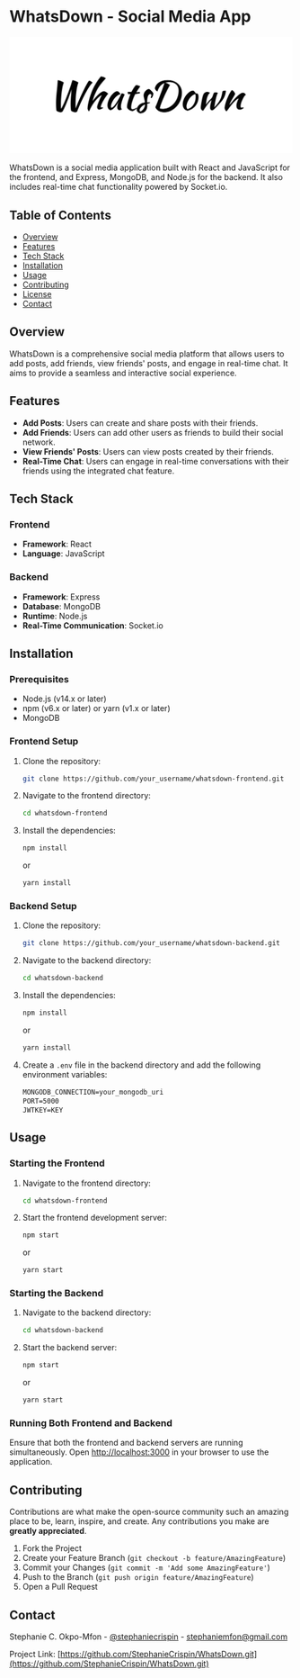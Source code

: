 # WhatsDown - Social Media App

![WhatsDown Logo](./client/src/img/readme-logo.png)

WhatsDown is a social media application built with React and JavaScript for the frontend, and Express, MongoDB, and Node.js for the backend. It also includes real-time chat functionality powered by Socket.io.

## Table of Contents

- [Overview](#overview)
- [Features](#features)
- [Tech Stack](#tech-stack)
- [Installation](#installation)
- [Usage](#usage)
- [Contributing](#contributing)
- [License](#license)
- [Contact](#contact)

## Overview

WhatsDown is a comprehensive social media platform that allows users to add posts, add friends, view friends' posts, and engage in real-time chat. It aims to provide a seamless and interactive social experience.

## Features

- **Add Posts**: Users can create and share posts with their friends.
- **Add Friends**: Users can add other users as friends to build their social network.
- **View Friends' Posts**: Users can view posts created by their friends.
- **Real-Time Chat**: Users can engage in real-time conversations with their friends using the integrated chat feature.

## Tech Stack

### Frontend

- **Framework**: React
- **Language**: JavaScript

### Backend

- **Framework**: Express
- **Database**: MongoDB
- **Runtime**: Node.js
- **Real-Time Communication**: Socket.io

## Installation

### Prerequisites

- Node.js (v14.x or later)
- npm (v6.x or later) or yarn (v1.x or later)
- MongoDB

### Frontend Setup

1. Clone the repository:
   ```sh
   git clone https://github.com/your_username/whatsdown-frontend.git
   ```
2. Navigate to the frontend directory:
   ```sh
   cd whatsdown-frontend
   ```
3. Install the dependencies:
   ```sh
   npm install
   ```
   or
   ```sh
   yarn install
   ```

### Backend Setup

1. Clone the repository:
   ```sh
   git clone https://github.com/your_username/whatsdown-backend.git
   ```
2. Navigate to the backend directory:
   ```sh
   cd whatsdown-backend
   ```
3. Install the dependencies:
   ```sh
   npm install
   ```
   or
   ```sh
   yarn install
   ```
4. Create a `.env` file in the backend directory and add the following environment variables:
   ```env
   MONGODB_CONNECTION=your_mongodb_uri
   PORT=5000
   JWTKEY=KEY
   ```

## Usage

### Starting the Frontend

1. Navigate to the frontend directory:
   ```sh
   cd whatsdown-frontend
   ```
2. Start the frontend development server:
   ```sh
   npm start
   ```
   or
   ```sh
   yarn start
   ```

### Starting the Backend

1. Navigate to the backend directory:
   ```sh
   cd whatsdown-backend
   ```
2. Start the backend server:
   ```sh
   npm start
   ```
   or
   ```sh
   yarn start
   ```

### Running Both Frontend and Backend

Ensure that both the frontend and backend servers are running simultaneously. Open [http://localhost:3000](http://localhost:3000) in your browser to use the application.

## Contributing

Contributions are what make the open-source community such an amazing place to be, learn, inspire, and create. Any contributions you make are **greatly appreciated**.

1. Fork the Project
2. Create your Feature Branch (`git checkout -b feature/AmazingFeature`)
3. Commit your Changes (`git commit -m 'Add some AmazingFeature'`)
4. Push to the Branch (`git push origin feature/AmazingFeature`)
5. Open a Pull Request

## Contact

Stephanie C. Okpo-Mfon - [@stephaniecrispin](https://www.instagram.com/stephaniecrispin/) - stephaniemfon@gmail.com

Project Link: [https://github.com/StephanieCrispin/WhatsDown.git](https://github.com/StephanieCrispin/WhatsDown.git)
